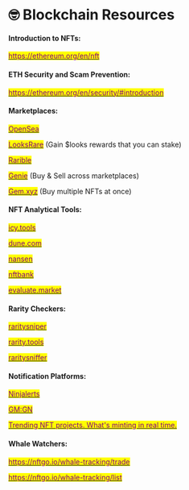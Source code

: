 # 🤓 Blockchain Resources

#### **Introduction to NFTs:**

<mark style="color:purple;"></mark>[<mark style="color:purple;">https://ethereum.org/en/nft</mark>](https://ethereum.org/en/nft/)<mark style="color:purple;"></mark>

#### ETH Security and Scam Prevention:&#x20;

<mark style="color:purple;"></mark>[<mark style="color:purple;">https://ethereum.org/en/security/#introduction</mark>](https://ethereum.org/en/security/#introduction)<mark style="color:purple;"></mark>

#### **Marketplaces:**

<mark style="color:purple;"></mark>[<mark style="color:purple;">OpenSea</mark>](https://opensea.io/)<mark style="color:purple;"></mark>

<mark style="color:purple;"></mark>[<mark style="color:purple;">LooksRare</mark>](https://looksrare.org/) <mark style="color:purple;"></mark> (Gain $looks rewards that you can stake)

<mark style="color:purple;"></mark>[<mark style="color:purple;">Rarible</mark>](https://rarible.com/)<mark style="color:purple;"></mark>

[<mark style="color:purple;">Genie</mark>](https://www.genie.xyz/) (Buy & Sell across marketplaces)&#x20;

<mark style="color:purple;"></mark>[<mark style="color:purple;">Gem.xyz</mark>](https://www.gem.xyz/) (Buy multiple NFTs at once)

#### NFT Analytical Tools:

<mark style="color:purple;"></mark>[<mark style="color:purple;">icy.tools</mark>](https://icy.tools/)<mark style="color:purple;"></mark>

<mark style="color:purple;"></mark>[<mark style="color:purple;">dune.com</mark>](https://dune.com/)<mark style="color:purple;"></mark>

<mark style="color:purple;"></mark>[<mark style="color:purple;">nansen</mark>](https://www.nansen.ai/)<mark style="color:purple;"></mark>

<mark style="color:purple;"></mark>[<mark style="color:purple;">nftbank</mark>](https://nftbank.ai/landing)<mark style="color:purple;"></mark>

<mark style="color:purple;"></mark>[<mark style="color:purple;">evaluate.market</mark>](https://evaluate.market/)<mark style="color:purple;"></mark>

#### Rarity Checkers:

<mark style="color:purple;"></mark>[<mark style="color:purple;">raritysniper</mark>](https://raritysniper.com/)

<mark style="color:purple;"></mark>[<mark style="color:purple;">rarity.tools</mark>](https://rarity.tools/)<mark style="color:purple;"></mark>

<mark style="color:purple;"></mark>[<mark style="color:purple;">raritysniffer</mark>](https://raritysniffer.com/)<mark style="color:purple;"></mark>

#### Notification Platforms:&#x20;

[<mark style="color:purple;">Ninjalerts</mark>](https://www.ninjalerts.com/)<mark style="color:purple;"></mark>

<mark style="color:purple;"></mark>[<mark style="color:purple;">GM:GN</mark>](https://www.gmgn.me/)<mark style="color:purple;"></mark>

<mark style="color:purple;"></mark>[<mark style="color:purple;">Trending NFT projects. What's minting in real time.</mark>](https://whatsminting.live/)<mark style="color:purple;"></mark>

#### Whale Watchers:&#x20;

<mark style="color:purple;"></mark>[<mark style="color:purple;">https://nftgo.io/whale-tracking/trade</mark>](https://nftgo.io/whale-tracking/trade)<mark style="color:purple;"></mark>

<mark style="color:purple;"></mark>[<mark style="color:purple;">https://nftgo.io/whale-tracking/list</mark>](https://nftgo.io/whale-tracking/list)<mark style="color:purple;"></mark>

